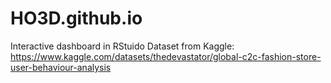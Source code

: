 # HO3D.github.io

Interactive dashboard in RStuido
Dataset from Kaggle:
https://www.kaggle.com/datasets/thedevastator/global-c2c-fashion-store-user-behaviour-analysis

